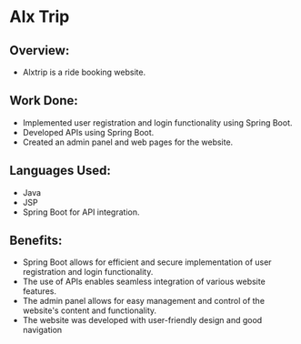 # Alx Trip

## Overview:

   - Alxtrip is a ride booking website.

## Work Done:

   - Implemented user registration and login functionality using Spring Boot.
   - Developed APIs using Spring Boot.
   - Created an admin panel and web pages for the website.

## Languages Used:

   - Java
   - JSP
   - Spring Boot for API integration.

## Benefits:

   - Spring Boot allows for efficient and secure implementation of user registration and login functionality.
   - The use of APIs enables seamless integration of various website features.
   - The admin panel allows for easy management and control of the website's content and functionality.
   - The website was developed with user-friendly design and good navigation
